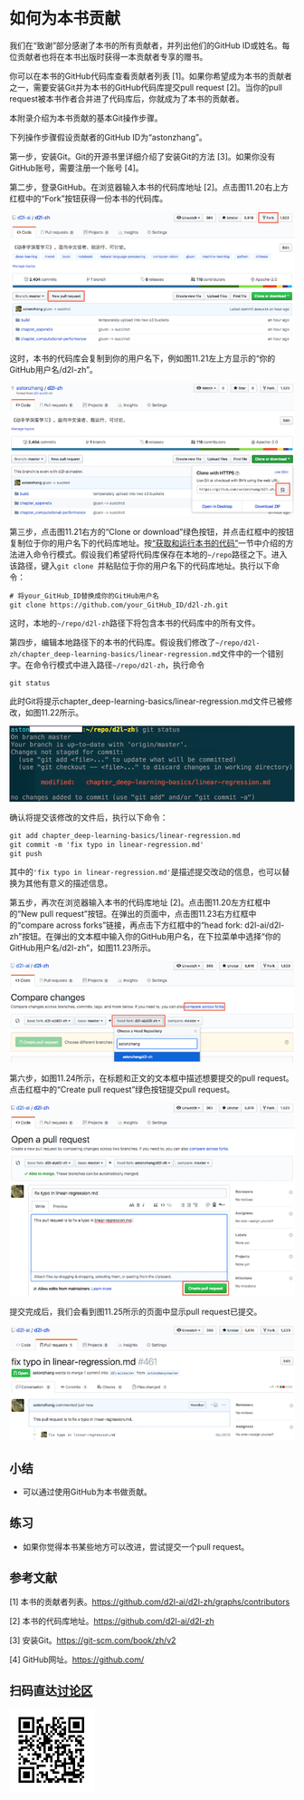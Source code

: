 # 如何为本书贡献

我们在“致谢”部分感谢了本书的所有贡献者，并列出他们的GitHub ID或姓名。每位贡献者也将在本书出版时获得一本贡献者专享的赠书。

你可以在本书的GitHub代码库查看贡献者列表 [1]。如果你希望成为本书的贡献者之一，需要安装Git并为本书的GitHub代码库提交pull request [2]。当你的pull request被本书作者合并进了代码库后，你就成为了本书的贡献者。

本附录介绍为本书贡献的基本Git操作步骤。

下列操作步骤假设贡献者的GitHub ID为“astonzhang”。

第一步，安装Git。Git的开源书里详细介绍了安装Git的方法 [3]。如果你没有GitHub账号，需要注册一个账号 [4]。

第二步，登录GitHub。在浏览器输入本书的代码库地址 [2]。点击图11.20右上方红框中的“Fork”按钮获得一份本书的代码库。

![代码库的页面](../img/contrib01.png)


这时，本书的代码库会复制到你的用户名下，例如图11.21左上方显示的“你的GitHub用户名/d2l-zh”。

![复制代码库](../img/contrib02.png)

第三步，点击图11.21右方的“Clone or download”绿色按钮，并点击红框中的按钮复制位于你的用户名下的代码库地址。按[“获取和运行本书的代码”](../chapter_prerequisite/install.md)一节中介绍的方法进入命令行模式。假设我们希望将代码库保存在本地的`~/repo`路径之下。进入该路径，键入`git clone `并粘贴位于你的用户名下的代码库地址。执行以下命令：

```
# 将your_GitHub_ID替换成你的GitHub用户名
git clone https://github.com/your_GitHub_ID/d2l-zh.git
```

这时，本地的`~/repo/d2l-zh`路径下将包含本书的代码库中的所有文件。

第四步，编辑本地路径下的本书的代码库。假设我们修改了`~/repo/d2l-zh/chapter_deep-learning-basics/linear-regression.md`文件中的一个错别字。在命令行模式中进入路径`~/repo/d2l-zh`，执行命令

```
git status
```

此时Git将提示chapter_deep-learning-basics/linear-regression.md文件已被修改，如图11.22所示。

![Git提示“chapter_deep-learning-basics/linear-regression.md”文件已被修改](../img/contrib03.png)

确认将提交该修改的文件后，执行以下命令：

```
git add chapter_deep-learning-basics/linear-regression.md
git commit -m 'fix typo in linear-regression.md'
git push
```

其中的`'fix typo in linear-regression.md'`是描述提交改动的信息，也可以替换为其他有意义的描述信息。


第五步，再次在浏览器输入本书的代码库地址 [2]。点击图11.20左方红框中的“New pull request”按钮。在弹出的页面中，点击图11.23右方红框中的“compare across forks”链接，再点击下方红框中的“head fork: d2l-ai/d2l-zh”按钮。在弹出的文本框中输入你的GitHub用户名，在下拉菜单中选择“你的GitHub用户名/d2l-zh”，如图11.23所示。


![选择改动来源所在的代码库](../img/contrib04.png)


第六步，如图11.24所示，在标题和正文的文本框中描述想要提交的pull request。点击红框中的“Create pull request”绿色按钮提交pull request。

![描述并提交pull request](../img/contrib05.png)


提交完成后，我们会看到图11.25所示的页面中显示pull request已提交。

![显示pull request已提交](../img/contrib06.png)


## 小结

* 可以通过使用GitHub为本书做贡献。


## 练习

* 如果你觉得本书某些地方可以改进，尝试提交一个pull request。





## 参考文献

[1] 本书的贡献者列表。https://github.com/d2l-ai/d2l-zh/graphs/contributors

[2] 本书的代码库地址。https://github.com/d2l-ai/d2l-zh

[3] 安装Git。https://git-scm.com/book/zh/v2

[4] GitHub网址。https://github.com/

## 扫码直达[讨论区](https://discuss.gluon.ai/t/topic/7570)

![](../img/qr_how-to-contribute.svg)
